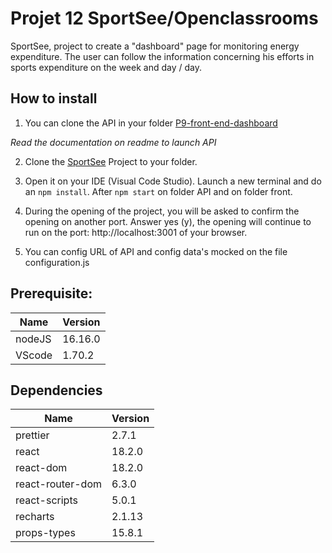 # Projet 12 SportSee/Openclassrooms

SportSee, project to create a "dashboard" page for monitoring energy expenditure. The user can follow the information concerning his efforts in sports expenditure on the week and day / day.

## How to install

1. You can clone the API in your folder [P9-front-end-dashboard](https://github.com/OpenClassrooms-Student-Center/P9-front-end-dashboard)

_Read the documentation on readme to launch API_

2. Clone the [SportSee](https://github.com/BKdevelopper/Projet12_07_2022) Project to your folder.

3. Open it on your IDE (Visual Code Studio). Launch a new terminal and do an `npm install`. After `npm start` on folder API and on folder front.

4. During the opening of the project, you will be asked to confirm the opening on another port. Answer yes (y), the opening will continue to run on the port: http://localhost:3001 of your browser.

5. You can config URL of API and config data's mocked on the file configuration.js

## Prerequisite:

| Name   | Version |
| ------ | ------- |
| nodeJS | 16.16.0 |
| VScode | 1.70.2  |

## Dependencies

| Name             | Version |
| ---------------- | ------- |
| prettier         | 2.7.1   |
| react            | 18.2.0  |
| react-dom        | 18.2.0  |
| react-router-dom | 6.3.0   |
| react-scripts    | 5.0.1   |
| recharts         | 2.1.13  |
| props-types      | 15.8.1  |
